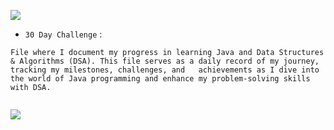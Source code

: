 <p>
 <img src="https://capsule-render.vercel.app/api?type=egg&height=150&color=0:069422,100:ecf542&text=DSA%20DIARY&fontAlign=48&fontAlignY=45&section=header&reversal=true&fontColor=033d13&stroke=0a6b06&strokeWidth=2&desc=-%20Aditi&descAlignY=75&descAlign=49&fontSize=60"/>
</p>

- `30 Day Challenge`  :
  
```
File where I document my progress in learning Java and Data Structures & Algorithms (DSA). This file serves as a daily record of my journey, tracking my milestones, challenges, and   achievements as I dive into the world of Java programming and enhance my problem-solving skills with DSA.
  
```


  
  

<p>
 <img src="https://capsule-render.vercel.app/api?type=egg&height=150&color=0:069422,100:ecf542&fontAlign=48&fontAlignY=45&section=footer&reversal=true&fontColor=033d13&stroke=0a6b06&strokeWidth=2&descAlignY=75&descAlign=49&fontSize=60"/>
</p>
